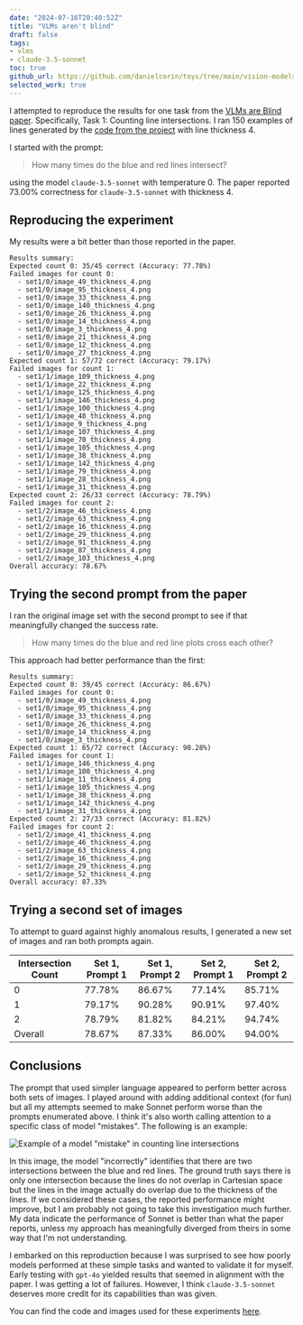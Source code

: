 ```yaml
---
date: "2024-07-16T20:40:52Z"
title: "VLMs aren't blind"
draft: false
tags:
- vlms
- claude-3.5-sonnet
toc: true
github_url: https://github.com/danielcorin/toys/tree/main/vision-models-arent-blind
selected_work: true
---
```


I attempted to reproduce the results for one task from the [VLMs are Blind paper](https://vlmsareblind.github.io/).
Specifically, Task 1: Counting line intersections.
I ran 150 examples of lines generated by the [code from the project](https://github.com/anguyen8/vision-llms-are-blind/blob/main/src/LineIntersection/GenerateSamples.ipynb) with line thickness 4.

I started with the prompt:

> How many times do the blue and red lines intersect?

using the model `claude-3.5-sonnet` with temperature 0.
The paper reported 73.00% correctness for `claude-3.5-sonnet` with thickness 4.

## Reproducing the experiment

My results were a bit better than those reported in the paper.

```text
Results summary:
Expected count 0: 35/45 correct (Accuracy: 77.78%)
Failed images for count 0:
  - set1/0/image_49_thickness_4.png
  - set1/0/image_95_thickness_4.png
  - set1/0/image_33_thickness_4.png
  - set1/0/image_140_thickness_4.png
  - set1/0/image_26_thickness_4.png
  - set1/0/image_14_thickness_4.png
  - set1/0/image_3_thickness_4.png
  - set1/0/image_21_thickness_4.png
  - set1/0/image_12_thickness_4.png
  - set1/0/image_27_thickness_4.png
Expected count 1: 57/72 correct (Accuracy: 79.17%)
Failed images for count 1:
  - set1/1/image_109_thickness_4.png
  - set1/1/image_22_thickness_4.png
  - set1/1/image_125_thickness_4.png
  - set1/1/image_146_thickness_4.png
  - set1/1/image_100_thickness_4.png
  - set1/1/image_48_thickness_4.png
  - set1/1/image_9_thickness_4.png
  - set1/1/image_107_thickness_4.png
  - set1/1/image_70_thickness_4.png
  - set1/1/image_105_thickness_4.png
  - set1/1/image_38_thickness_4.png
  - set1/1/image_142_thickness_4.png
  - set1/1/image_79_thickness_4.png
  - set1/1/image_28_thickness_4.png
  - set1/1/image_31_thickness_4.png
Expected count 2: 26/33 correct (Accuracy: 78.79%)
Failed images for count 2:
  - set1/2/image_46_thickness_4.png
  - set1/2/image_63_thickness_4.png
  - set1/2/image_16_thickness_4.png
  - set1/2/image_29_thickness_4.png
  - set1/2/image_91_thickness_4.png
  - set1/2/image_87_thickness_4.png
  - set1/2/image_103_thickness_4.png
Overall accuracy: 78.67%
```

## Trying the second prompt from the paper

I ran the original image set with the second prompt to see if that meaningfully changed the success rate.

> How many times do the blue and red line plots cross each other?

This approach had better performance than the first:

```text
Results summary:
Expected count 0: 39/45 correct (Accuracy: 86.67%)
Failed images for count 0:
  - set1/0/image_49_thickness_4.png
  - set1/0/image_95_thickness_4.png
  - set1/0/image_33_thickness_4.png
  - set1/0/image_26_thickness_4.png
  - set1/0/image_14_thickness_4.png
  - set1/0/image_3_thickness_4.png
Expected count 1: 65/72 correct (Accuracy: 90.28%)
Failed images for count 1:
  - set1/1/image_146_thickness_4.png
  - set1/1/image_100_thickness_4.png
  - set1/1/image_11_thickness_4.png
  - set1/1/image_105_thickness_4.png
  - set1/1/image_38_thickness_4.png
  - set1/1/image_142_thickness_4.png
  - set1/1/image_31_thickness_4.png
Expected count 2: 27/33 correct (Accuracy: 81.82%)
Failed images for count 2:
  - set1/2/image_41_thickness_4.png
  - set1/2/image_46_thickness_4.png
  - set1/2/image_63_thickness_4.png
  - set1/2/image_16_thickness_4.png
  - set1/2/image_29_thickness_4.png
  - set1/2/image_52_thickness_4.png
Overall accuracy: 87.33%
```

## Trying a second set of images

To attempt to guard against highly anomalous results, I generated a new set of images and ran both prompts again.


| Intersection Count | Set 1, Prompt 1 | Set 1, Prompt 2 | Set 2, Prompt 1 | Set 2, Prompt 2 |
|--------------------|-----------------|-----------------|-----------------|-----------------|
| 0                  | 77.78%          | 86.67%          | 77.14%          | 85.71%          |
| 1                  | 79.17%          | 90.28%          | 90.91%          | 97.40%          |
| 2                  | 78.79%          | 81.82%          | 84.21%          | 94.74%          |
| Overall            | 78.67%          | 87.33%          | 86.00%          | 94.00%          |


## Conclusions

The prompt that used simpler language appeared to perform better across both sets of images.
I played around with adding additional context (for fun) but all my attempts seemed to make Sonnet perform worse than the prompts enumerated above.
I think it's also worth calling attention to a specific class of model "mistakes".
The following is an example:

![Example of a model "mistake" in counting line intersections](/img/posts/2024/vlms-arent-blind-example.png)

In this image, the model "incorrectly" identifies that there are two intersections between the blue and red lines.
The ground truth says there is only one intersection because the lines do not overlap in Cartesian space but the lines in the image actually do overlap due to the thickness of the lines.
If we considered these cases, the reported performance might improve, but I am probably not going to take this investigation much further.
My data indicate the performance of Sonnet is better than what the paper reports, unless my approach has meaningfully diverged from theirs in some way that I'm not understanding.

I embarked on this reproduction because I was surprised to see how poorly models performed at these simple tasks and wanted to validate it for myself.
Early testing with `gpt-4o` yielded results that seemed in alignment with the paper.
I was getting a lot of failures.
However, I think `claude-3.5-sonnet` deserves more credit for its capabilities than was given.

You can find the code and images used for these experiments [here](https://github.com/danielcorin/toys/tree/main/vision-models-arent-blind).
